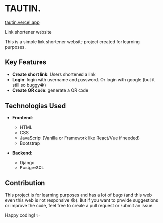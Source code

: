 # TAUTIN.
[tautin.vercel.app](https://tautin.vercel.app/)

Link shortener website

This is a simple link shortener website project created for learning purposes.

## Key Features

- **Create short link**: Users shortened a link
- **Login**: login with username and password. Or login with google (but it still so buggy😭)
- **Create QR code**: generate a QR code


## Technologies Used

- **Frontend**: 
  - HTML
  - CSS
  - JavaScript (Vanilla or Framework like React/Vue if needed)
  - Bootstrap

- **Backend**:
  - Django
  - PostgreSQL


## Contribution

This project is for learning purposes and has a lot of bugs (and this web even this web is not responsive 😭). But if you want to provide suggestions or improve the code, feel free to create a pull request or submit an issue.


Happy coding! ✨

